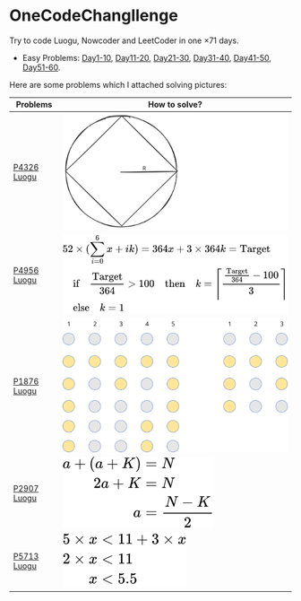 # OneCodeChangllenge

Try to code Luogu, Nowcoder and LeetCoder in one $\times 71$ days.

- Easy Problems: [Day1-10](./Day1-10/), [Day11-20](./Day11-20/), [Day21-30](./Day21-30/), [Day31-40](./Day31-40/), [Day41-50](./Day41-50/), [Day51-60](./Day51-60/).

Here are some problems which I attached solving pictures:

|Problems|How to solve?|
|---|---|
|[P4326 Luogu](https://www.luogu.com.cn/problem/P4326)|![P4326 Solve](./Day1-10/Day1/P4326inLuogu.svg)|
|[P4956 Luogu](https://www.luogu.com.cn/problem/P4956)|![P4956 Solve](./Day21-30/Day22/P4956solve.svg)|
|[P1876 Luogu](https://www.luogu.com.cn/problem/P1876)|![P1876 Solve](./Day63/Idea.svg)|
|[P2907 Luogu](https://www.luogu.com.cn/problem/P2907)|![P2907 Solve](./Day66/Solve.svg)|
|[P5713 Luogu](https://www.luogu.com.cn/problem/P5713)|![P5713 Solve](./Day69/Solve.svg)|
